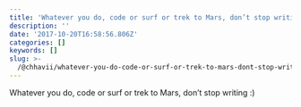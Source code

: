 ```yaml
---
title: 'Whatever you do, code or surf or trek to Mars, don’t stop writing :)'
description: ''
date: '2017-10-20T16:58:56.806Z'
categories: []
keywords: []
slug: >-
  /@chhavii/whatever-you-do-code-or-surf-or-trek-to-mars-dont-stop-writing-fc5443227881
---
```


Whatever you do, code or surf or trek to Mars, don’t stop writing :)